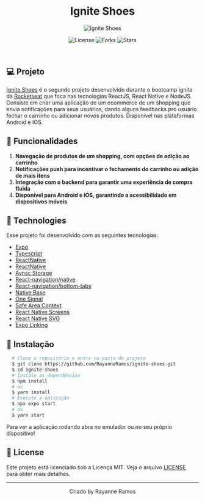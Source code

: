 <h1 align='center'>Ignite Shoes</h1>

<p align='center'>
  <img src='https://github.com/RayanneRamos/ignite-shoes/assets/43352880/b610eb5a-f5ea-488a-ad97-c72e9bfaaac3' alt='Ignite Shoes' />
</p>

<p  align='center'>
  <img src='https://img.shields.io/badge/license-MIT-%23835afd' alt='License' />
  <img src='https://img.shields.io/badge/forks-MIT-%23835afd' alt='Forks' />
  <img src='https://img.shields.io/badge/stars-MIT-%23835afd' alt='Stars' />
</p>

<br>

## 💻 Projeto

[Ignite Shoes]() é o segundo projeto desenvolvido durante o bootcamp ignite da [Rocketseat](https://www.rocketseat.com.br/) que foca nas tecnologias ReactJS, React Native e NodeJS. Consiste em criar uma aplicação de um ecommerce de um shopping que envia notificações para seus usuários, dando alguns feedbacks pro usuário fechar o carrinho ou adicionar novos produtos. Disponível nas plataformas Android e IOS.

## 🌟 Funcionalidades

1. **Navegação de produtos de um shopping, com opções de adição ao carrinho**
2. **Notificações push para incentivar o fechamento do carrinho ou adição de mais itens**
3. **Integração com o backend para garantir uma experiência de compra fluida**
4. **Disponível para Android e iOS, garantindo a acessibilidade em dispositivos móveis**

## 🧪 Technologies

Esse projeto foi desenvolvido com as seguintes tecnologias:

- [Expo](https://expo.dev/)
- [Typescript](https://www.typescriptlang.org/)
- [ReactNative](https://reactnative.dev/)
- [ReactNative](https://reactnative.dev/)
- [Aynsc Storage](https://docs.expo.dev/versions/latest/sdk/async-storage)
- [React-navigation/native](https://reactnavigation.org/docs/getting-started/)
- [React-navigation/bottom-tabs](https://reactnavigation.org/docs/bottom-tab-navigator)
- [Native Base](https://nativebase.io/)
- [One Signal](https://onesignal.com/)
- [Safe Area Context](https://docs.expo.dev/versions/latest/sdk/safe-area-context)
- [React Native Screens](https://www.npmjs.com/package/react-native-screens)
- [React Native SVG](https://github.com/software-mansion/react-native-svg)
- [Expo Linking](https://docs.expo.dev/versions/latest/sdk/linking)

## 🚀 Instalação

```bash
  # Clone o repositório e entre na pasta do projeto
  $ git clone https://github.com/RayanneRamos/ignite-shoes.git
  $ cd ignite-shoes
  # Instale as dependências
  $ npm install
  # ou
  $ yarn install
  # Execute a aplicação
  $ npx expo start
  # ou
  $ yarn start
```

Para ver a aplicação rodando abra no emulador ou no seu próprio dispositivo!

## 📝 License

Este projeto está licenciado sob a Licença MIT. Veja o arquivo [LICENSE](LICENSE) para obter mais detalhes.

---

<p align='center'>Criado by Rayanne Ramos</p>
